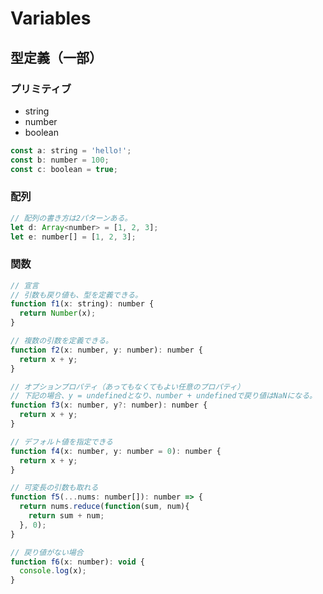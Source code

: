 # Variables

## 型定義（一部）
### プリミティブ
- string
- number
- boolean

```javascript
const a: string = 'hello!';
const b: number = 100;
const c: boolean = true;
```

### 配列
```javascript
// 配列の書き方は2パターンある。
let d: Array<number> = [1, 2, 3];
let e: number[] = [1, 2, 3];
```

### 関数
```javascript
// 宣言
// 引数も戻り値も、型を定義できる。
function f1(x: string): number {
  return Number(x);
}

// 複数の引数を定義できる。
function f2(x: number, y: number): number {
  return x + y;
}

// オプションプロパティ（あってもなくてもよい任意のプロパティ）
// 下記の場合、y = undefinedとなり、number + undefinedで戻り値はNaNになる。
function f3(x: number, y?: number): number {
  return x + y;
}

// デフォルト値を指定できる
function f4(x: number, y: number = 0): number {
  return x + y;
}

// 可変長の引数も取れる
function f5(...nums: number[]): number => {
  return nums.reduce(function(sum, num){
    return sum + num;
  }, 0);
}

// 戻り値がない場合
function f6(x: number): void {
  console.log(x);
}
```